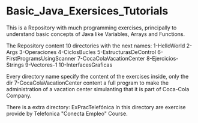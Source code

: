 # Basic_Java_Exersices_Tutorials
This is a Repository with much programming exercises, principally to understand basic concepts of Java like Variables, Arrays and Functions.

The Repository content 10 directories with the next names:
1-HelloWorld
2-Args
3-Operaciones
4-CiclosBucles
5-EstructurasDeControl
6-FirstProgramsUsingScanner
7-CocaColaVacationCenter
8-Ejercicios-Strings
9-Vectores-1
10-InterfacesGraficas

Every directory name specify the content of the exercises inside, only the dir 7-CocaColaVacationCenter content a full program to make the administration of a vacation center simulanting that it is part of Coca-Cola Company.

There is a extra directory:
  ExPracTelefónica
In this directory are exercise provide by Telefonica "Conecta Empleo" Course.
